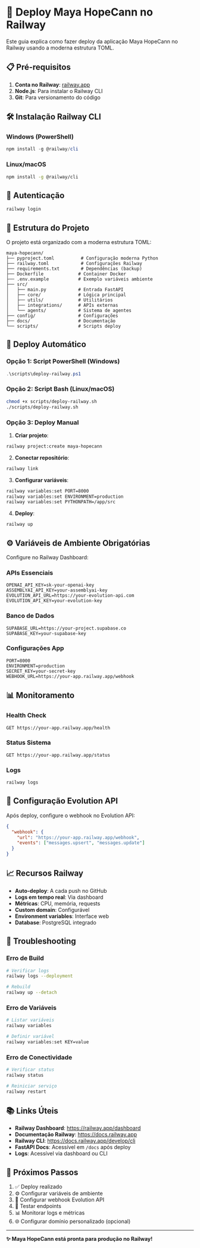 # 🚀 Deploy Maya HopeCann no Railway

Este guia explica como fazer deploy da aplicação Maya HopeCann no Railway usando a moderna estrutura TOML.

## 📋 Pré-requisitos

1. **Conta no Railway**: [railway.app](https://railway.app)
2. **Node.js**: Para instalar o Railway CLI
3. **Git**: Para versionamento do código

## 🛠️ Instalação Railway CLI

### Windows (PowerShell)
```powershell
npm install -g @railway/cli
```

### Linux/macOS
```bash
npm install -g @railway/cli
```

## 🔐 Autenticação

```bash
railway login
```

## 📁 Estrutura do Projeto

O projeto está organizado com a moderna estrutura TOML:

```
maya-hopecann/
├── pyproject.toml          # Configuração moderna Python
├── railway.toml            # Configurações Railway
├── requirements.txt        # Dependências (backup)
├── Dockerfile             # Container Docker
├── .env.example           # Exemplo variáveis ambiente
├── src/
│   ├── main.py            # Entrada FastAPI
│   ├── core/              # Lógica principal
│   ├── utils/             # Utilitários
│   ├── integrations/      # APIs externas
│   └── agents/            # Sistema de agentes
├── config/                # Configurações
├── docs/                  # Documentação
└── scripts/               # Scripts deploy
```

## 🚀 Deploy Automático

### Opção 1: Script PowerShell (Windows)
```powershell
.\scripts\deploy-railway.ps1
```

### Opção 2: Script Bash (Linux/macOS)
```bash
chmod +x scripts/deploy-railway.sh
./scripts/deploy-railway.sh
```

### Opção 3: Deploy Manual

1. **Criar projeto**:
```bash
railway project:create maya-hopecann
```

2. **Conectar repositório**:
```bash
railway link
```

3. **Configurar variáveis**:
```bash
railway variables:set PORT=8000
railway variables:set ENVIRONMENT=production
railway variables:set PYTHONPATH=/app/src
```

4. **Deploy**:
```bash
railway up
```

## ⚙️ Variáveis de Ambiente Obrigatórias

Configure no Railway Dashboard:

### APIs Essenciais
```env
OPENAI_API_KEY=sk-your-openai-key
ASSEMBLYAI_API_KEY=your-assemblyai-key
EVOLUTION_API_URL=https://your-evolution-api.com
EVOLUTION_API_KEY=your-evolution-key
```

### Banco de Dados
```env
SUPABASE_URL=https://your-project.supabase.co
SUPABASE_KEY=your-supabase-key
```

### Configurações App
```env
PORT=8000
ENVIRONMENT=production
SECRET_KEY=your-secret-key
WEBHOOK_URL=https://your-app.railway.app/webhook
```

## 📊 Monitoramento

### Health Check
```
GET https://your-app.railway.app/health
```

### Status Sistema
```
GET https://your-app.railway.app/status
```

### Logs
```bash
railway logs
```

## 🔧 Configuração Evolution API

Após deploy, configure o webhook no Evolution API:

```json
{
  "webhook": {
    "url": "https://your-app.railway.app/webhook",
    "events": ["messages.upsert", "messages.update"]
  }
}
```

## 📈 Recursos Railway

- **Auto-deploy**: A cada push no GitHub
- **Logs em tempo real**: Via dashboard
- **Métricas**: CPU, memória, requests
- **Custom domain**: Configurável
- **Environment variables**: Interface web
- **Database**: PostgreSQL integrado

## 🐛 Troubleshooting

### Erro de Build
```bash
# Verificar logs
railway logs --deployment

# Rebuild
railway up --detach
```

### Erro de Variáveis
```bash
# Listar variáveis
railway variables

# Definir variável
railway variables:set KEY=value
```

### Erro de Conectividade
```bash
# Verificar status
railway status

# Reiniciar serviço
railway restart
```

## 📚 Links Úteis

- **Railway Dashboard**: https://railway.app/dashboard
- **Documentação Railway**: https://docs.railway.app
- **Railway CLI**: https://docs.railway.app/develop/cli
- **FastAPI Docs**: Acessível em `/docs` após deploy
- **Logs**: Acessível via dashboard ou CLI

## 🎯 Próximos Passos

1. ✅ Deploy realizado
2. ⚙️ Configurar variáveis de ambiente
3. 🔗 Configurar webhook Evolution API
4. 🧪 Testar endpoints
5. 📊 Monitorar logs e métricas
6. 🌐 Configurar domínio personalizado (opcional)

---

**✨ Maya HopeCann está pronta para produção no Railway!**
